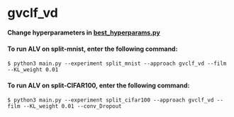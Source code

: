 # gvclf_vd

**Change hyperparameters in [best_hyperparams.py](https://github.com/nguyenvuthientrang/gvclf_vd/blob/main/best_hyperparams.py)**

#### To run ALV on split-mnist, enter the following command:

```
$ python3 main.py --experiment split_mnist --approach gvclf_vd --film --KL_weight 0.01
```

#### To run ALV on split-CIFAR100, enter the following command:

```
$ python3 main.py --experiment split_cifar100 --approach gvclf_vd --film --KL_weight 0.01 --conv_Dropout
```
